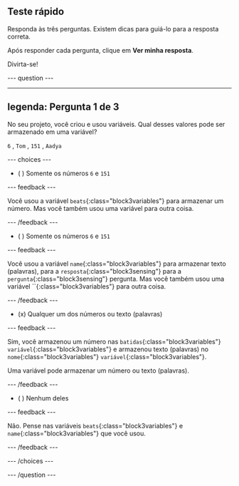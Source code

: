 ## Teste rápido

Responda às três perguntas. Existem dicas para guiá-lo para a resposta correta.

Após responder cada pergunta, clique em **Ver minha resposta**.

Divirta-se!

--- question ---

---
legenda: Pergunta 1 de 3
---

No seu projeto, você criou e usou variáveis. Qual desses valores pode ser armazenado em uma variável?

`6` , `Tom` , `151` , `Aadya`

--- choices ---

- ( ) Somente os números `6` e `151`

 --- feedback ---

 Você usou a variável `beats`{:class="block3variables"} para armazenar um número. Mas você também usou uma variável para outra coisa.

 --- /feedback ---

- ( ) Somente os números `6` e `151`

 --- feedback ---

 Você usou a variável `name`{:class="block3variables"} para armazenar texto (palavras), para a `resposta`{:class="block3sensing"} para a `pergunta`{:class="block3sensing"} pergunta. Mas você também usou uma variável ``{:class="block3variables"} para outra coisa.

 --- /feedback ---

- (x) Qualquer um dos números ou texto (palavras)

 --- feedback ---

 Sim, você armazenou um número nas `batidas`{:class="block3variables"} `variável`{:class="block3variables"} e armazenou texto (palavras) no `nome`{:class="block3variables"} `variável`{:class="block3variables"}.

 Uma variável pode armazenar um número ou texto (palavras).

 --- /feedback ---

- ( ) Nenhum deles

 --- feedback ---

Não. Pense nas variáveis `beats`{:class="block3variables"} e `name`{:class="block3variables"} que você usou.

 --- /feedback ---

--- /choices ---

--- /question ---
